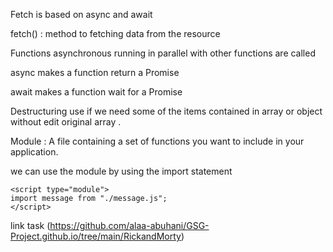 Fetch is based on async and await

fetch() : method to fetching data from the resource  

Functions asynchronous  running in parallel with other functions are called 

async makes a function return a Promise

await makes a function wait for a Promise


Destructuring use if we need some of the items contained in array or object without edit original array .

Module : A file containing a set of functions you want to include in your application.

we can use the module  by using the import statement
```
<script type="module">
import message from "./message.js";
</script>
```
link task (https://github.com/alaa-abuhani/GSG-Project.github.io/tree/main/RickandMorty)
 
